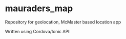 # mauraders_map
Repository for geolocation, McMaster based location app

Written using Cordova/Ionic API
